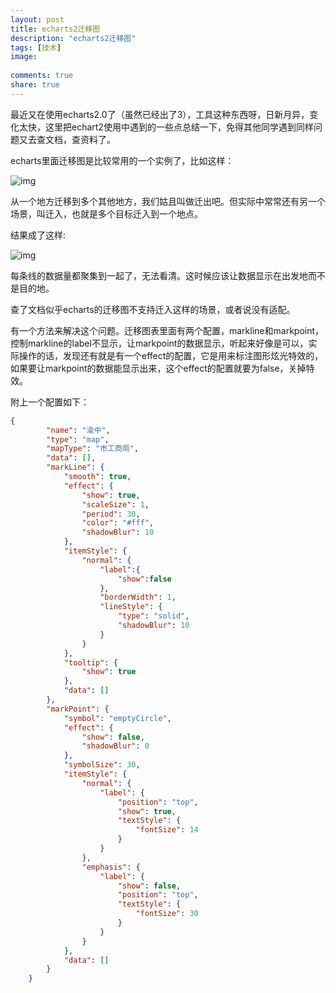 ```yaml
---
layout: post
title: echarts2迁移图
description: "echarts2迁移图"
tags: [技术]
image:
  
comments: true
share: true
---
```


最近又在使用echarts2.0了（虽然已经出了3），工具这种东西呀，日新月异，变化太快，这里把echart2使用中遇到的一些点总结一下，免得其他同学遇到同样问题又去查文档，查资料了。

<!-- more -->

echarts里面迁移图是比较常用的一个实例了，比如这样：

![img]({{site.url}}images/article/2016-9-1/1.png)

从一个地方迁移到多个其他地方，我们姑且叫做迁出吧。但实际中常常还有另一个场景，叫迁入，也就是多个目标迁入到一个地点。

结果成了这样:

![img]({{site.url}}images/article/2016-9-1/2.png)

每条线的数据量都聚集到一起了，无法看清。这时候应该让数据显示在出发地而不是目的地。

查了文档似乎echarts的迁移图不支持迁入这样的场景，或者说没有适配。

有一个方法来解决这个问题。迁移图表里面有两个配置，markline和markpoint，控制markline的label不显示，让markpoint的数据显示，听起来好像是可以，实际操作的话，发现还有就是有一个effect的配置，它是用来标注图形炫光特效的，如果要让markpoint的数据能显示出来，这个effect的配置就要为false，关掉特效。

附上一个配置如下：

```json
{
        "name": "渝中",
        "type": "map",
        "mapType": "市工商局",
        "data": [],
        "markLine": {
            "smooth": true,
            "effect": {
                "show": true,
                "scaleSize": 1,
                "period": 30,
                "color": "#fff",
                "shadowBlur": 10
            },
            "itemStyle": {
                "normal": {
                    "label":{
                        "show":false
                    },
                    "borderWidth": 1,
                    "lineStyle": {
                        "type": "solid",
                        "shadowBlur": 10
                    }
                }
            },
            "tooltip": {
                "show": true
            },
            "data": []
        },
        "markPoint": {
            "symbol": "emptyCircle",
            "effect": {
                "show": false,
                "shadowBlur": 0
            },
            "symbolSize": 30,
            "itemStyle": {
                "normal": {
                    "label": {
                        "position": "top",
                        "show": true,
                        "textStyle": {
                            "fontSize": 14
                        }
                    }
                },
                "emphasis": {
                    "label": {
                        "show": false,
                        "position": "top",
                        "textStyle": {
                            "fontSize": 30
                        }
                    }
                }
            },
            "data": []
        }
    }
```

